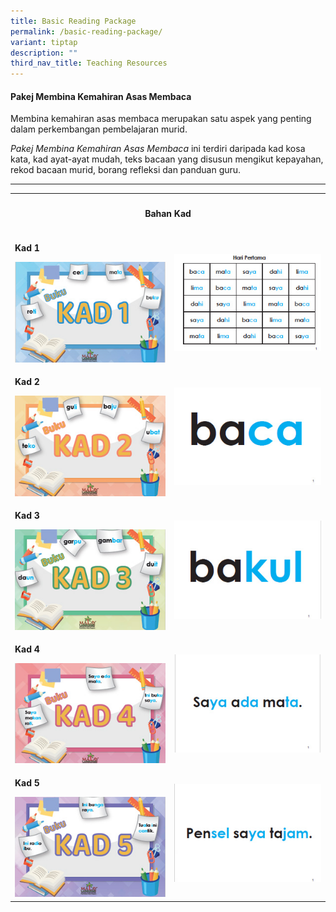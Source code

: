 ```yaml
---
title: Basic Reading Package
permalink: /basic-reading-package/
variant: tiptap
description: ""
third_nav_title: Teaching Resources
---
```

<h4><strong>Pakej Membina Kemahiran Asas Membaca</strong></h4>
<p>Membina kemahiran asas membaca merupakan satu aspek yang penting dalam
perkembangan pembelajaran murid.</p>
<p><em>Pakej Membina Kemahiran Asas Membaca</em> ini terdiri daripada kad
kosa kata, kad ayat-ayat mudah, teks bacaan yang disusun mengikut kepayahan,
rekod bacaan murid, borang refleksi dan panduan guru.</p>
<hr>
<table style="minWidth: 50px">
<colgroup>
<col>
<col>
</colgroup>
<tbody>
<tr>
<th rowspan="1" colspan="2">
<h4>Bahan Kad</h4>
</th>
</tr>
<tr>
<td rowspan="1" colspan="1">
<p><strong>Kad 1</strong>
</p>
<div class="isomer-image-wrapper">
<img style="width: 100%" height="auto" width="100%" alt="" src="/images/membaca_kad1.jpg">
</div>
</td>
<td rowspan="1" colspan="1">
<p></p>
<p></p>
<div class="isomer-image-wrapper">
<img style="width: 100%" height="auto" width="100%" alt="" src="/images/membaca_kad1a.jpg">
</div>
</td>
</tr>
<tr>
<td rowspan="1" colspan="1">
<p><strong>Kad 2</strong>
</p>
<div class="isomer-image-wrapper">
<img style="width: 100%" height="auto" width="100%" alt="" src="/images/membaca_kad2.jpg">
</div>
</td>
<td rowspan="1" colspan="1">
<p></p>
<p></p>
<div class="isomer-image-wrapper">
<img style="width: 100%" height="auto" width="100%" alt="" src="/images/membaca_kad2a.jpg">
</div>
</td>
</tr>
<tr>
<td rowspan="1" colspan="1">
<p><strong>Kad 3</strong>
</p>
<div class="isomer-image-wrapper">
<img style="width: 100%" height="auto" width="100%" alt="" src="/images/membaca_kad3.jpg">
</div>
</td>
<td rowspan="1" colspan="1">
<p></p>
<div class="isomer-image-wrapper">
<img style="width: 100%" height="auto" width="100%" alt="" src="/images/membaca_kad3a.jpg">
</div>
</td>
</tr>
<tr>
<td rowspan="1" colspan="1">
<p><strong>Kad 4</strong>
</p>
<div class="isomer-image-wrapper">
<img style="width: 100%" height="auto" width="100%" alt="" src="/images/membaca_kad4.jpg">
</div>
</td>
<td rowspan="1" colspan="1">
<p></p>
<div class="isomer-image-wrapper">
<img style="width: 100%" height="auto" width="100%" alt="" src="/images/membaca_kad4a.jpg">
</div>
</td>
</tr>
<tr>
<td rowspan="1" colspan="1">
<p><strong>Kad 5</strong>
</p>
<div class="isomer-image-wrapper">
<img style="width: 100%" height="auto" width="100%" alt="" src="/images/membaca_kad5.jpg">
</div>
</td>
<td rowspan="1" colspan="1">
<div class="isomer-image-wrapper">
<img style="width: 100%" height="auto" width="100%" alt="" src="/images/membaca_kad5a.jpg">
</div>
</td>
</tr>
</tbody>
</table>
<p></p>
<p></p>